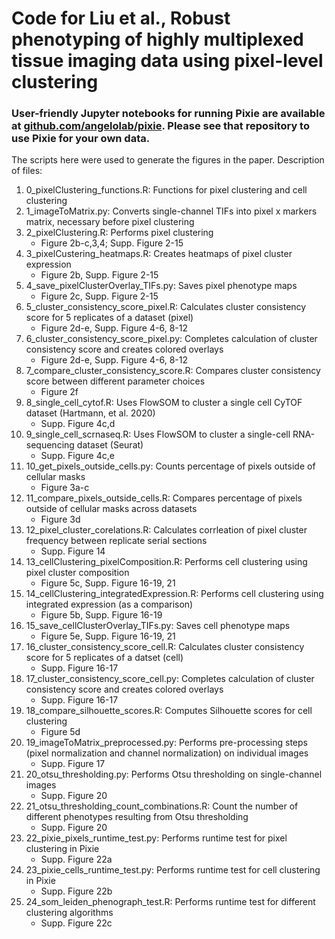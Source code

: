 # Code for Liu et al., Robust phenotyping of highly multiplexed tissue imaging data using pixel-level clustering

### User-friendly Jupyter notebooks for running Pixie are available at [github.com/angelolab/pixie](https://github.com/angelolab/pixie). Please see that repository to use Pixie for your own data.

The scripts here were used to generate the figures in the paper. Description of files:
1. 0_pixelClustering_functions.R: Functions for pixel clustering and cell clustering
2. 1_imageToMatrix.py: Converts single-channel TIFs into pixel x markers matrix, necessary before pixel clustering
3. 2_pixelClustering.R: Performs pixel clustering
    - Figure 2b-c,3,4; Supp. Figure 2-15
4. 3_pixelCustering_heatmaps.R: Creates heatmaps of pixel cluster expression
    - Figure 2b, Supp. Figure 2-15
5. 4_save_pixelClusterOverlay_TIFs.py: Saves pixel phenotype maps
    - Figure 2c, Supp. Figure 2-15
6. 5_cluster_consistency_score_pixel.R: Calculates cluster consistency score for 5 replicates of a dataset (pixel)
    - Figure 2d-e, Supp. Figure 4-6, 8-12
7. 6_cluster_consistency_score_pixel.py: Completes calculation of cluster consistency score and creates colored overlays
    - Figure 2d-e, Supp. Figure 4-6, 8-12
8. 7_compare_cluster_consistency_score.R: Compares cluster consistency score between different parameter choices
    - Figure 2f
9. 8_single_cell_cytof.R: Uses FlowSOM to cluster a single cell CyTOF dataset (Hartmann, et al. 2020)
    - Supp. Figure 4c,d
10. 9_single_cell_scrnaseq.R: Uses FlowSOM to cluster a single-cell RNA-sequencing dataset (Seurat)
    - Supp. Figure 4c,e
11. 10_get_pixels_outside_cells.py: Counts percentage of pixels outside of cellular masks
    - Figure 3a-c
12. 11_compare_pixels_outside_cells.R: Compares percentage of pixels outside of cellular masks across datasets
    - Figure 3d
13. 12_pixel_cluster_corelations.R: Calculates corrleation of pixel cluster frequency between replicate serial sections
    - Supp. Figure 14
14. 13_cellClustering_pixelComposition.R: Performs cell clustering using pixel cluster composition
    - Figure 5c, Supp. Figure 16-19, 21
15. 14_cellClustering_integratedExpression.R: Performs cell clustering using integrated expression (as a comparison)
    - Figure 5b, Supp. Figure 16-19
16. 15_save_cellClusterOverlay_TIFs.py: Saves cell phenotype maps
    - Figure 5e, Supp. Figure 16-19, 21
17. 16_cluster_consistency_score_cell.R: Calculates cluster consistency score for 5 replicates of a datset (cell)
    - Supp. Figure 16-17
18. 17_cluster_consistency_score_cell.py: Completes calculation of cluster consistency score and creates colored overlays
    - Supp. Figure 16-17
19. 18_compare_silhouette_scores.R: Computes Silhouette scores for cell clustering
    - Figure 5d
20. 19_imageToMatrix_preprocessed.py: Performs pre-processing steps (pixel normalization and channel normalization) on individual images
    - Supp. Figure 17
21. 20_otsu_thresholding.py: Performs Otsu thresholding on single-channel images
    - Supp. Figure 20
22. 21_otsu_thresholding_count_combinations.R: Count the number of different phenotypes resulting from Otsu thresholding
    - Supp. Figure 20
23. 22_pixie_pixels_runtime_test.py: Performs runtime test for pixel clustering in Pixie
    - Supp. Figure 22a
24. 23_pixie_cells_runtime_test.py: Performs runtime test for cell clustering in Pixie
    - Supp. Figure 22b
25. 24_som_leiden_phenograph_test.R: Performs runtime test for different clustering algorithms
    - Supp. Figure 22c
